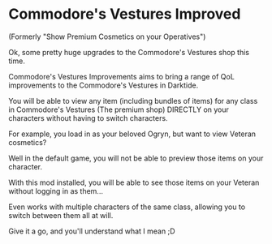 # Commodore's Vestures Improved

(Formerly "Show Premium Cosmetics on your Operatives")

Ok, some pretty huge upgrades to the Commodore's Vestures shop this time.

Commodore's Vestures Improvements aims to bring a range of QoL improvements to the Commodore's Vestures in Darktide.

You will be able to view any item (including bundles of items) for any class in Commodore's Vestures (The premium shop) DIRECTLY on your characters without having to switch characters.

For example, you load in as your beloved Ogryn, but want to view Veteran cosmetics?

Well in the default game, you will not be able to preview those items on your character.

With this mod installed, you will be able to see those items on your Veteran without logging in as them...

Even works with multiple characters of the same class, allowing you to switch between them all at will.

Give it a go, and you'll understand what I mean ;D
